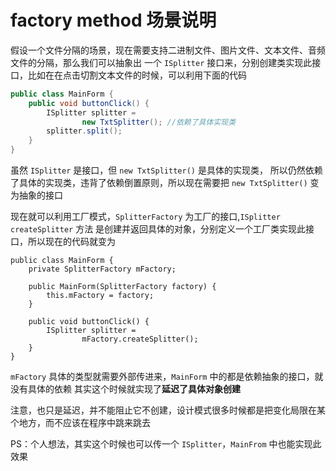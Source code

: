 # factory method 场景说明

假设一个文件分隔的场景，现在需要支持二进制文件、图片文件、文本文件、音频文件的分隔，那么我们可以抽象出
一个 `ISplitter` 接口来，分别创建类实现此接口，比如在在点击切割文本文件的时候，可以利用下面的代码

```java
public class MainForm {
    public void buttonClick() {
        ISplitter splitter =
                new TxtSplitter(); //依赖了具体实现类
        splitter.split();
    }
}
```

虽然 `ISplitter` 是接口，但 `new TxtSplitter()` 是具体的实现类，
所以仍然依赖了具体的实现类，违背了依赖倒置原则，所以现在需要把 `new TxtSplitter()` 变为抽象的接口

现在就可以利用工厂模式，`SplitterFactory` 为工厂的接口,`ISplitter createSplitter` 方法
是创建并返回具体的对象，分别定义一个工厂类实现此接口，所以现在的代码就变为

```
public class MainForm {
    private SplitterFactory mFactory;

    public MainForm(SplitterFactory factory) {
        this.mFactory = factory;
    }

    public void buttonClick() {
        ISplitter splitter =
                mFactory.createSplitter();
    }
}
```

`mFactory` 具体的类型就需要外部传进来，`MainForm` 中的都是依赖抽象的接口，就没有具体的依赖
其实这个时候就实现了**延迟了具体对象创建**

注意，也只是延迟，并不能阻止它不创建，设计模式很多时候都是把变化局限在某个地方，而不应该在程序中跳来跳去

PS：个人想法，其实这个时候也可以传一个 `ISplitter`，`MainFrom` 中也能实现此效果
